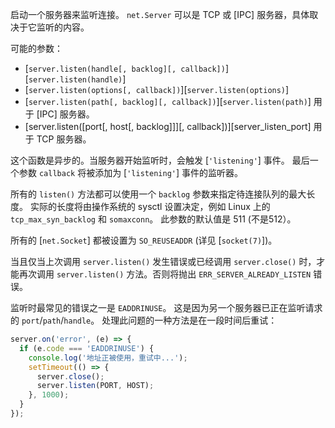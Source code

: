 
启动一个服务器来监听连接。 
`net.Server` 可以是 TCP 或 [IPC] 服务器，具体取决于它监听的内容。

可能的参数：

<!--lint disable no-undefined-references-->
* [`server.listen(handle[, backlog][, callback])`][`server.listen(handle)`]
* [`server.listen(options[, callback])`][`server.listen(options)`]
* [`server.listen(path[, backlog][, callback])`][`server.listen(path)`] 用于 [IPC] 服务器。
* [server.listen([port[, host[, backlog]]][, callback])][server_listen_port] 用于 TCP 服务器。
<!--lint enable no-undefined-references-->

这个函数是异步的。当服务器开始监听时，会触发 [`'listening'`] 事件。
最后一个参数 `callback` 将被添加为 [`'listening'`] 事件的监听器。

所有的 `listen()` 方法都可以使用一个 `backlog` 参数来指定待连接队列的最大长度。
实际的长度将由操作系统的 sysctl 设置决定，例如 Linux 上的 `tcp_max_syn_backlog` 和 `somaxconn`。
此参数的默认值是 511 (不是512）。

所有的 [`net.Socket`] 都被设置为 `SO_REUSEADDR` (详见 [`socket(7)`])。

当且仅当上次调用 `server.listen()` 发生错误或已经调用 `server.close()` 时，才能再次调用 `server.listen()` 方法。否则将抛出 `ERR_SERVER_ALREADY_LISTEN` 错误。

监听时最常见的错误之一是 `EADDRINUSE`。
这是因为另一个服务器已正在监听请求的 `port`/`path`/`handle`。
处理此问题的一种方法是在一段时间后重试：

```js
server.on('error', (e) => {
  if (e.code === 'EADDRINUSE') {
    console.log('地址正被使用，重试中...');
    setTimeout(() => {
      server.close();
      server.listen(PORT, HOST);
    }, 1000);
  }
});
```

